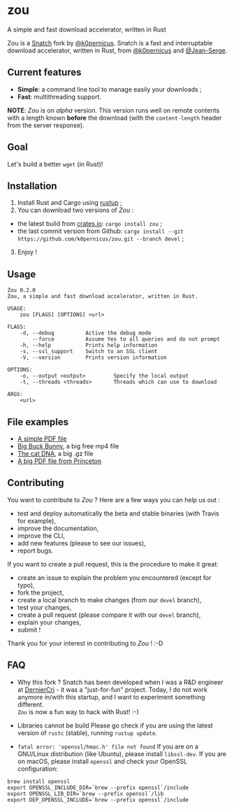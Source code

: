 # zou
A simple and fast download accelerator, written in Rust

Zou is a [Snatch](https://github.com/derniercri/snatch) fork by [@k0pernicus](https://github.com/k0pernicus).
Snatch is a fast and interruptable download accelerator, written in Rust, from [@k0pernicus](https://github.com/k0pernicus) and [@Jean-Serge](https://github.com/Jean-Serge).

## Current features

* **Simple**: a command line tool to manage easily your downloads ;
* **Fast**: multithreading support.

**NOTE**: _Zou_ is on _alpha_ version.
This version runs well on remote contents with a length known **before** the download (with the `content-length` header from the server response).

## Goal

Let's build a better `wget` (in Rust)!

## Installation

1. Install Rust and Cargo using [rustup](https://www.rustup.rs/) ;
2. You can download two versions of _Zou_ :  
  * the latest build from [crates.io](https://crates.io/): `cargo install zou` ;
  * the last commit version from Github: `cargo install --git https://github.com/k0pernicus/zou.git --branch devel` ;
3. Enjoy !

## Usage

```
Zou 0.2.0
Zou, a simple and fast download accelerator, written in Rust.

USAGE:
    zou [FLAGS] [OPTIONS] <url>

FLAGS:
    -d, --debug          Active the debug mode
        --force          Assume Yes to all queries and do not prompt
    -h, --help           Prints help information
    -s, --ssl_support    Switch to an SSL client
    -V, --version        Prints version information

OPTIONS:
    -o, --output <output>         Specify the local output
    -t, --threads <threads>       Threads which can use to download

ARGS:
    <url>
```

## File examples

* [A simple PDF file](http://www.cbu.edu.zm/downloads/pdf-sample.pdf)
* [Big Buck Bunny](http://distribution.bbb3d.renderfarming.net/video/mp4/bbb_sunflower_1080p_60fps_stereo_abl.mp4), a big free mp4 file
* [The cat DNA](http://hgdownload.cse.ucsc.edu/goldenPath/felCat8/bigZips/felCat8.fa.gz), a big .gz file
* [A big PDF file from Princeton](http://scholar.princeton.edu/sites/default/files/oversize_pdf_test_0.pdf)

## Contributing

You want to contribute to _Zou_ ?
Here are a few ways you can help us out :

* test and deploy automatically the beta and stable binaries (with Travis for example),
* improve the documentation,
* improve the CLI,
* add new features (please to see our issues),
* report bugs.

If you want to create a pull request, this is the procedure to make it great:

* create an issue to explain the problem you encountered (except for typo),
* fork the project,
* create a local branch to make changes (from our `devel` branch),
* test your changes,
* create a pull request (please compare it with our `devel` branch),
* explain your changes,
* submit !

Thank you for your interest in contributing to _Zou_ ! :-D

## FAQ

* Why this fork ?
Snatch has been developed when I was a R&D engineer at [DernierCri](https://derniercri.io) - it was a "just-for-fun" project.
Today, I do not work anymore in/with this startup, and I want to experiment something different.  
`Zou` is now a fun way to hack with Rust! :-)

* Libraries cannot be build
Please go check if you are using the latest version of `rustc` (stable), running `rustup update`.

* `fatal error: 'openssl/hmac.h' file not found`
If you are on a GNU/Linux distribution (like Ubuntu), please install `libssl-dev`.
If you are on macOS, please install `openssl` and check your OpenSSL configuration:

```
brew install openssl
export OPENSSL_INCLUDE_DIR=`brew --prefix openssl`/include
export OPENSSL_LIB_DIR=`brew --prefix openssl`/lib
export DEP_OPENSSL_INCLUDE=`brew --prefix openssl`/include
```
